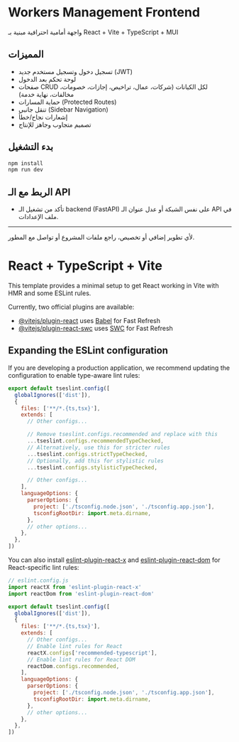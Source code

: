 # Workers Management Frontend

واجهة أمامية احترافية مبنية بـ React + Vite + TypeScript + MUI

## المميزات
- تسجيل دخول وتسجيل مستخدم جديد (JWT)
- لوحة تحكم بعد الدخول
- صفحات CRUD لكل الكيانات (شركات، عمال، تراخيص، إجازات، خصومات، مخالفات، نهاية خدمة)
- حماية المسارات (Protected Routes)
- تنقل جانبي (Sidebar Navigation)
- إشعارات نجاح/خطأ
- تصميم متجاوب وجاهز للإنتاج

## بدء التشغيل
```bash
npm install
npm run dev
```

## الربط مع الـ API
- تأكد من تشغيل الـ backend (FastAPI) على نفس الشبكة أو عدل عنوان الـ API في ملف الإعدادات.

---

لأي تطوير إضافي أو تخصيص، راجع ملفات المشروع أو تواصل مع المطور.

# React + TypeScript + Vite

This template provides a minimal setup to get React working in Vite with HMR and some ESLint rules.

Currently, two official plugins are available:

- [@vitejs/plugin-react](https://github.com/vitejs/vite-plugin-react/blob/main/packages/plugin-react) uses [Babel](https://babeljs.io/) for Fast Refresh
- [@vitejs/plugin-react-swc](https://github.com/vitejs/vite-plugin-react/blob/main/packages/plugin-react-swc) uses [SWC](https://swc.rs/) for Fast Refresh

## Expanding the ESLint configuration

If you are developing a production application, we recommend updating the configuration to enable type-aware lint rules:

```js
export default tseslint.config([
  globalIgnores(['dist']),
  {
    files: ['**/*.{ts,tsx}'],
    extends: [
      // Other configs...

      // Remove tseslint.configs.recommended and replace with this
      ...tseslint.configs.recommendedTypeChecked,
      // Alternatively, use this for stricter rules
      ...tseslint.configs.strictTypeChecked,
      // Optionally, add this for stylistic rules
      ...tseslint.configs.stylisticTypeChecked,

      // Other configs...
    ],
    languageOptions: {
      parserOptions: {
        project: ['./tsconfig.node.json', './tsconfig.app.json'],
        tsconfigRootDir: import.meta.dirname,
      },
      // other options...
    },
  },
])
```

You can also install [eslint-plugin-react-x](https://github.com/Rel1cx/eslint-react/tree/main/packages/plugins/eslint-plugin-react-x) and [eslint-plugin-react-dom](https://github.com/Rel1cx/eslint-react/tree/main/packages/plugins/eslint-plugin-react-dom) for React-specific lint rules:

```js
// eslint.config.js
import reactX from 'eslint-plugin-react-x'
import reactDom from 'eslint-plugin-react-dom'

export default tseslint.config([
  globalIgnores(['dist']),
  {
    files: ['**/*.{ts,tsx}'],
    extends: [
      // Other configs...
      // Enable lint rules for React
      reactX.configs['recommended-typescript'],
      // Enable lint rules for React DOM
      reactDom.configs.recommended,
    ],
    languageOptions: {
      parserOptions: {
        project: ['./tsconfig.node.json', './tsconfig.app.json'],
        tsconfigRootDir: import.meta.dirname,
      },
      // other options...
    },
  },
])
```
